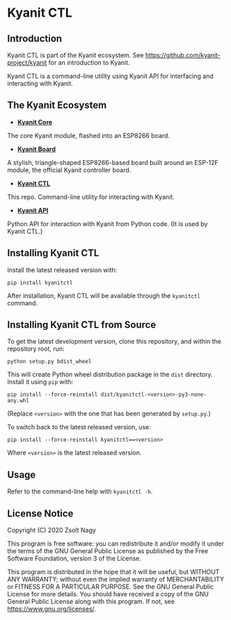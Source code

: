 # __Kyanit__ CTL

## Introduction

Kyanit CTL is part of the Kyanit ecosystem. See https://github.com/kyanit-project/kyanit for an
introduction to Kyanit.

Kyanit CTL is a command-line utility using Kyanit API for interfacing and interacting with Kyanit.

## The Kyanit Ecosystem

* [**Kyanit Core**](https://github.com/kyanit-project/kyanit)

The core Kyanit module, flashed into an ESP8266 board.

* [**Kyanit Board**](https://github.com/kyanit-project/kyanit-board)

A stylish, triangle-shaped ESP8266-based board built around an ESP-12F module, the official Kyanit
controller board.

* [**Kyanit CTL**](https://github.com/kyanit-project/kyanit-ctl)

This repo. Command-line utility for interacting with Kyanit.

* [**Kyanit API**](https://github.com/kyanit-project/kyanit-api)

Python API for interaction with Kyanit from Python code. (It is used by Kyanit CTL.)

## Installing Kyanit CTL

Install the latest released version with:

```
pip install kyanitctl
```

After installation, Kyanit CTL will be available through the `kyanitctl` command.

## Installing Kyanit CTL from Source

To get the latest development version, clone this repository, and within the repository root, run:

```
python setup.py bdist_wheel
```

This will create Python wheel distribution package in the `dist` directory. Install it using `pip`
with:

```
pip install --force-reinstall dist/kyanitctl-<version>-py3-none-any.whl
```

(Replace `<version>` with the one that has been generated by `setup.py`.)

To switch back to the latest released version, use:

```
pip install --force-reinstall kyanitctl==<version>
```

Where `<version>` is the latest released version.

## Usage

Refer to the command-line help with `kyanitctl -h`.

## License Notice

Copyright (C) 2020 Zsolt Nagy

This program is free software: you can redistribute it and/or modify it under the terms of the
GNU General Public License as published by the Free Software Foundation, version 3 of the License.

This program is distributed in the hope that it will be useful, but WITHOUT ANY WARRANTY; without
even the implied warranty of MERCHANTABILITY or FITNESS FOR A PARTICULAR PURPOSE.
See the GNU General Public License for more details.
You should have received a copy of the GNU General Public License along with this program.
If not, see <https://www.gnu.org/licenses/>.
